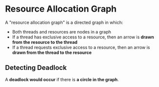 # Resource Allocation Graph

A "resource allocation graph" is a directed graph in which:

- Both threads and resources are nodes in a graph
- If a thread has exclusive access to a resource, then an arrow
  is **drawn from the resource to the thread**
- If a thread requests exclusive access to a resource, then an
  arrow is **drawn from the thread to the resource**

## Detecting Deadlock

A **deadlock would occur** if there is **a circle in the graph**.